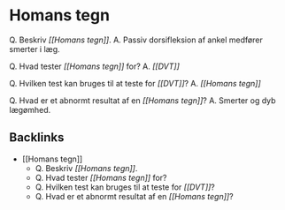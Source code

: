 # Homans tegn
Q. Beskriv *[[Homans tegn]]*.
A. Passiv dorsifleksion af ankel medfører smerter i læg.

Q. Hvad tester *[[Homans tegn]]* for?
A. *[[DVT]]*

Q. Hvilken test kan bruges til at teste for *[[DVT]]*?
A. *[[Homans tegn]]*

Q. Hvad er et abnormt resultat af en *[[Homans tegn]]*?
A. Smerter og dyb lægømhed.

<!-- #anki/tag/med/Derma #anki/deck/Medicine -->

## Backlinks
* [[Homans tegn]]
	* Q. Beskriv *[[Homans tegn]]*.
	* Q. Hvad tester *[[Homans tegn]]* for?
	* Q. Hvilken test kan bruges til at teste for *[[DVT]]*?
	* Q. Hvad er et abnormt resultat af en *[[Homans tegn]]*?

<!-- {BearID:921EB492-DE57-4430-A90F-12985E5BAA3B-21842-00003D91618438A5} -->
